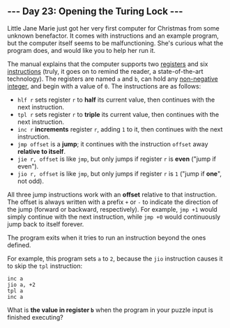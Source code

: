 ## --- Day 23: Opening the Turing Lock ---

Little Jane Marie just got her very first computer for Christmas from some unknown benefactor. It comes with instructions and an example program, but the computer itself seems to be malfunctioning. She's curious what the program does, and would like you to help her run it.

The manual explains that the computer supports two [registers](https://en.wikipedia.org/wiki/Processor__register) and six [instructions](https://en.wikipedia.org/wiki/Instruction__set) (truly, it goes on to remind the reader, a state-of-the-art technology). The registers are named `a` and `b`, can hold any [non-negative integer](https://en.wikipedia.org/wiki/Natural__number), and begin with a value of `0`. The instructions are as follows:

- `hlf r` sets register `r` to __half__ its current value, then continues with the next instruction.
- `tpl r` sets register `r` to __triple__ its current value, then continues with the next instruction.
- `inc r` __increments__ register `r`, adding `1` to it, then continues with the next instruction.
- `jmp offset` is a __jump__; it continues with the instruction `offset` away __relative to itself__.
- `jie r, offset` is like `jmp`, but only jumps if register `r` is __even__ ("jump if even").
- `jio r, offset` is like `jmp`, but only jumps if register `r` is `1` ("jump if __one__", not odd).

All three jump instructions work with an __offset__ relative to that instruction. The offset is always written with a prefix `+` or `-` to indicate the direction of the jump (forward or backward, respectively). For example, `jmp +1` would simply continue with the next instruction, while `jmp +0` would continuously jump back to itself forever.

The program exits when it tries to run an instruction beyond the ones defined.

For example, this program sets `a` to `2`, because the `jio` instruction causes it to skip the `tpl` instruction:

```
inc a
jio a, +2
tpl a
inc a
```

What is __the value in register `b`__ when the program in your puzzle input is finished executing?

